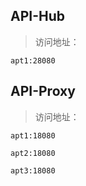 
## API-Hub

> 访问地址：

`apt1:28080`

## API-Proxy

> 访问地址：

`apt1:18080`

`apt2:18080`

`apt3:18080`
